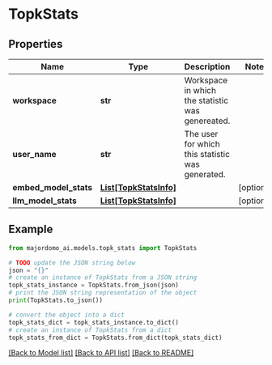 # TopkStats


## Properties

Name | Type | Description | Notes
------------ | ------------- | ------------- | -------------
**workspace** | **str** | Workspace in which the statistic was genereated. | 
**user_name** | **str** | The user for which this statistic was generated. | 
**embed_model_stats** | [**List[TopkStatsInfo]**](TopkStatsInfo.md) |  | [optional] 
**llm_model_stats** | [**List[TopkStatsInfo]**](TopkStatsInfo.md) |  | [optional] 

## Example

```python
from majordomo_ai.models.topk_stats import TopkStats

# TODO update the JSON string below
json = "{}"
# create an instance of TopkStats from a JSON string
topk_stats_instance = TopkStats.from_json(json)
# print the JSON string representation of the object
print(TopkStats.to_json())

# convert the object into a dict
topk_stats_dict = topk_stats_instance.to_dict()
# create an instance of TopkStats from a dict
topk_stats_from_dict = TopkStats.from_dict(topk_stats_dict)
```
[[Back to Model list]](../README.md#documentation-for-models) [[Back to API list]](../README.md#documentation-for-api-endpoints) [[Back to README]](../README.md)


